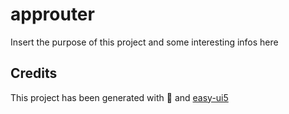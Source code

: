 # approuter
Insert the purpose of this project and some interesting infos here


## Credits
This project has been generated with 💙 and [easy-ui5](https://github.com/SAP)
